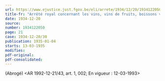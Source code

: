 ```yaml
---
url: https://www.ejustice.just.fgov.be/eli/arrete/1934/12/20/1934122050/justel
title-fr: "Arrêté royal concernant les vins, vins de fruits, boissons vineuses et produits oenologiques. Voir modification(s)"
date: 1934-12-20
source:
number: 1934122050
page: 21
case: 1934-12-20/30
publication: 1935-01-04
starts: 13-03-1935
modifies:
pdf-original:
pdf-consolidated:
---
```


(Abrogé) <AR 1992-12-21/43, art. 1, 002;  En vigueur :  12-03-1993>
